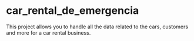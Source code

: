 # car_rental_de_emergencia
This project allows you to handle all the data related to the cars, customers and more for a car rental business.
